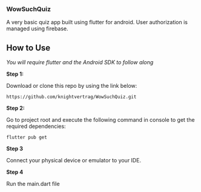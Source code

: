 ### WowSuchQuiz

A very basic quiz app built using flutter for android. User authorization is managed using firebase.

## How to Use 

*You will require flutter and the Android SDK to follow along*

**Step 1:**

Download or clone this repo by using the link below:

```
https://github.com/knightvertrag/WowSuchQuiz.git
```

**Step 2:**

Go to project root and execute the following command in console to get the required dependencies: 

``` 
flutter pub get 
```

**Step 3**

Connect your physical device or emulator to your IDE.

**Step 4**

Run the main.dart file